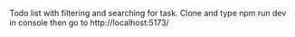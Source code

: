 Todo list with filtering and searching for task. 
Clone and type npm run dev in console then go to http://localhost:5173/